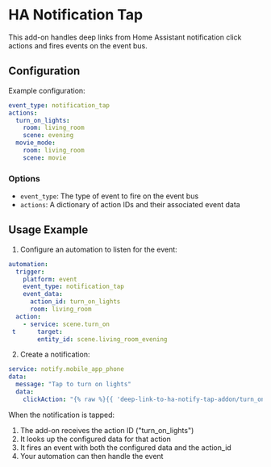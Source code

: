 # HA Notification Tap

This add-on handles deep links from Home Assistant notification click actions and fires events on the event bus.

## Configuration

Example configuration:

```yaml
event_type: notification_tap
actions:
  turn_on_lights:
    room: living_room
    scene: evening
  movie_mode:
    room: living_room
    scene: movie
```

### Options

- `event_type`: The type of event to fire on the event bus
- `actions`: A dictionary of action IDs and their associated event data

## Usage Example

1. Configure an automation to listen for the event:

```yaml
automation:
  trigger:
    platform: event
    event_type: notification_tap
    event_data:
      action_id: turn_on_lights
      room: living_room
  action:
    - service: scene.turn_on
 t      target:
        entity_id: scene.living_room_evening
```

2. Create a notification:

```yaml
service: notify.mobile_app_phone
data:
  message: "Tap to turn on lights"
  data:
    clickAction: "{% raw %}{{ 'deep-link-to-ha-notify-tap-addon/turn_on_lights' }}{% endraw %}"
```

When the notification is tapped:
1. The add-on receives the action ID ("turn_on_lights")
2. It looks up the configured data for that action
3. It fires an event with both the configured data and the action_id
4. Your automation can then handle the event
